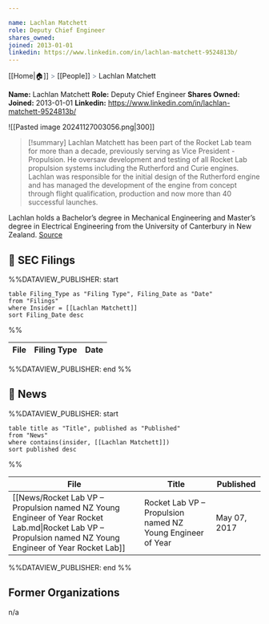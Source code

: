 ```yaml
---

name: Lachlan Matchett
role: Deputy Chief Engineer
shares_owned: 
joined: 2013-01-01
linkedin: https://www.linkedin.com/in/lachlan-matchett-9524813b/
---
```

[[Home|🏠]] <span style="color: LightSlateGray">></span> [[People]] <span style="color: LightSlateGray">></span> Lachlan Matchett

**Name:** Lachlan Matchett
**Role:** Deputy Chief Engineer
**Shares Owned:** 
**Joined:** 2013-01-01
**Linkedin:** https://www.linkedin.com/in/lachlan-matchett-9524813b/

![[Pasted image 20241127003056.png|300]]

>[!summary]
Lachlan Matchett has been part of the Rocket Lab team for more than a decade, previously serving as Vice President - Propulsion. He oversaw development and testing of all Rocket Lab propulsion systems including the Rutherford and Curie engines. Lachlan was responsible for the initial design of the Rutherford engine and has managed the development of the engine from concept through flight qualification, production and now more than 40 successful launches. 
>
Lachlan holds a Bachelor’s degree in Mechanical Engineering and Master’s degree in Electrical Engineering from the University of Canterbury in New Zealand.
[Source](https://www.rocketlabusa.com/about/team/)

## 💼 SEC Filings
%%DATAVIEW_PUBLISHER: start
```
table Filing_Type as "Filing Type", Filing_Date as "Date"
from "Filings"
where Insider = [[Lachlan Matchett]]
sort Filing_Date desc

```
%%

| File | Filing Type | Date |
| ---- | ----------- | ---- |

%%DATAVIEW_PUBLISHER: end %%

## 📰 News
%%DATAVIEW_PUBLISHER: start
```
table title as "Title", published as "Published"
from "News"
where contains(insider, [[Lachlan Matchett]])
sort published desc
```
%%

| File                                                                                                                                                       | Title                                                       | Published    |
| ---------------------------------------------------------------------------------------------------------------------------------------------------------- | ----------------------------------------------------------- | ------------ |
| [[News/Rocket Lab VP – Propulsion named NZ Young Engineer of Year  Rocket Lab.md\|Rocket Lab VP – Propulsion named NZ Young Engineer of Year  Rocket Lab]] | Rocket Lab VP – Propulsion named NZ Young Engineer of Year  | May 07, 2017 |

%%DATAVIEW_PUBLISHER: end %%

## Former Organizations

n/a